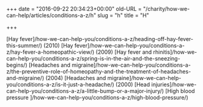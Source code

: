 +++
date = "2016-09-22 20:34:23+00:00"
old-URL = "/charity/how-we-can-help/articles/conditions-a-z/h"
slug = "h"
title = "H"

+++

[Hay fever]/how-we-can-help-you/conditions-a-z/heading-off-hay-fever-this-summer/) (2010)
[Hay fever]/how-we-can-help-you/conditions-a-z/hay-fever-a-homeopathic-view/) (2009)
[Hay fever and rhinitis]/how-we-can-help-you/conditions-a-z/spring-is-in-the-air-and-the-sneezing-begins/)
[Headaches and migraine]/how-we-can-help-you/conditions-a-z/the-preventive-role-of-homeopathy-and-the-treatment-of-headaches-and-migraine/) (2004)
[Headaches and migraine]/how-we-can-help-you/conditions-a-z/is-it-just-a-headache/) (2000)
[Head injuries]/how-we-can-help-you/conditions-a-z/a-little-bump-or-a-major-injury/)
[High blood pressure ]/how-we-can-help-you/conditions-a-z/high-blood-pressure/)
